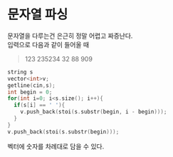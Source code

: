 # 문자열 파싱 

문자열을 다루는건 은근히 정말 어렵고 짜증난다. </br>
입력으로 다음과 같이 들어올 때</br>

> 123 235234 32 88 909

```c++
string s
vector<int>v;
getline(cin,s);
int begin = 0;
for(int i=0; i<s.size(); i++){
  if(s[i] == ' '){
    v.push_back(stoi(s.substr(begin, i - begin)));
  }
}
v.push_back(stoi(s.substr(begin)));
```

벡터에 숫자를 차례대로 담을 수 있다. 
